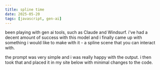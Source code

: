 ```yaml
---
title: spline time
date: 2025-05-20
tags: [javascript, gen-ai]
---
```


been playing with gen ai tools, such as Claude and Windsurf. i've had a decent amount of success with this model and i finally came up with something i would like to make with it - a spline scene that you can interact with. 

<!-- excerpt-end -->

the prompt was very simple and i was really happy with the output. i then took that and placed it in my site below with minimal changes to the code.

<div id="scene"></div>

<script src="https://cdnjs.cloudflare.com/ajax/libs/three.js/r128/three.min.js"></script>

<script>
  // Setup scene, camera, and renderer
  const container = document.getElementById("scene");
  const scene = new THREE.Scene();
  const camera = new THREE.PerspectiveCamera(75, container.clientWidth / container.clientWidth, 0.1, 1000);
  const renderer = new THREE.WebGLRenderer({ antialias: true });

  console.log(container.clientWidth)

  renderer.setSize(container.clientWidth, container.clientWidth);
  renderer.setClearColor(0x87CEEB); // Sky blue background
  container.appendChild(renderer.domElement);

  // Ambient light
  const ambientLight = new THREE.AmbientLight(0x404040, 1.5);
  scene.add(ambientLight);

  // Directional light (like sunlight)
  const directionalLight = new THREE.DirectionalLight(0xFFFFFF, 1);
  directionalLight.position.set(5, 10, 7.5);
  directionalLight.castShadow = true;
  scene.add(directionalLight);

  // Create ground (green plane)
  const groundGeometry = new THREE.PlaneGeometry(50, 50);
  const groundMaterial = new THREE.MeshStandardMaterial({ color: 0x3CB371, side: THREE.DoubleSide });
  const ground = new THREE.Mesh(groundGeometry, groundMaterial);
  ground.rotation.x = Math.PI * -0.5;
  ground.position.y = -2;
  ground.receiveShadow = true;
  scene.add(ground);

  // Colors for the temple
  const stoneColor = 0xB5A642; // Brass/sandstone color
  const stepColor = 0x8B7355;  // Darker for steps/accents
  const templeColor = 0xCDC0B0; // Lighter for main structures

  // Create Aztec Temple
  function createAztecTemple() {
      const temple = new THREE.Group();
      
      // Base layers (pyramidal structure)
      const baseLayerCount = 5;
      let currentWidth = 16;
      let currentHeight = 0.8;
      
      for (let i = 0; i < baseLayerCount; i++) {
          // Create base layer
          const baseGeometry = new THREE.BoxGeometry(currentWidth, currentHeight, currentWidth);
          const baseMaterial = new THREE.MeshStandardMaterial({ color: stoneColor });
          const baseLayer = new THREE.Mesh(baseGeometry, baseMaterial);
          baseLayer.position.y = i * currentHeight;
          baseLayer.castShadow = true;
          baseLayer.receiveShadow = true;
          temple.add(baseLayer);
          
          // Create stairs for each side
          if (i < baseLayerCount - 1) {
              const nextWidth = currentWidth - 2;
              const stairWidth = currentWidth * 0.2;
              const stairDepth = (currentWidth - nextWidth) / 2;
              const stairGeometry = new THREE.BoxGeometry(stairWidth, currentHeight, stairDepth);
              const stairMaterial = new THREE.MeshStandardMaterial({ color: stepColor });
              
              // Front stairs
              const frontStairs = new THREE.Mesh(stairGeometry, stairMaterial);
              frontStairs.position.set(0, i * currentHeight + currentHeight / 2, currentWidth / 2 - stairDepth / 2);
              frontStairs.castShadow = true;
              frontStairs.receiveShadow = true;
              temple.add(frontStairs);
              
              // Back stairs
              const backStairs = new THREE.Mesh(stairGeometry, stairMaterial);
              backStairs.position.set(0, i * currentHeight + currentHeight / 2, -currentWidth / 2 + stairDepth / 2);
              backStairs.castShadow = true;
              backStairs.receiveShadow = true;
              temple.add(backStairs);
              
              // Left stairs
              const leftStairsGeometry = new THREE.BoxGeometry(stairDepth, currentHeight, stairWidth);
              const leftStairs = new THREE.Mesh(leftStairsGeometry, stairMaterial);
              leftStairs.position.set(-currentWidth / 2 + stairDepth / 2, i * currentHeight + currentHeight / 2, 0);
              leftStairs.castShadow = true;
              leftStairs.receiveShadow = true;
              temple.add(leftStairs);
              
              // Right stairs
              const rightStairs = new THREE.Mesh(leftStairsGeometry, stairMaterial);
              rightStairs.position.set(currentWidth / 2 - stairDepth / 2, i * currentHeight + currentHeight / 2, 0);
              rightStairs.castShadow = true;
              rightStairs.receiveShadow = true;
              temple.add(rightStairs);
          }
          
          currentWidth -= 2;
      }
      
      // Temple top (small building)
      const templeTopGeometry = new THREE.BoxGeometry(currentWidth * 0.8, 2, currentWidth * 0.8);
      const templeTopMaterial = new THREE.MeshStandardMaterial({ color: templeColor });
      const templeTop = new THREE.Mesh(templeTopGeometry, templeTopMaterial);
      templeTop.position.y = baseLayerCount * currentHeight + 1;
      templeTop.castShadow = true;
      templeTop.receiveShadow = true;
      temple.add(templeTop);
      
      // Temple door
      const doorGeometry = new THREE.BoxGeometry(1.2, 1.5, 0.5);
      const doorMaterial = new THREE.MeshStandardMaterial({ color: 0x000000 });
      const door = new THREE.Mesh(doorGeometry, doorMaterial);
      door.position.set(0, baseLayerCount * currentHeight + 0.75, currentWidth * 0.4 + 0.25);
      temple.add(door);
      
      // Decorative elements - pillars
      const pillarGeometry = new THREE.CylinderGeometry(0.3, 0.3, 2, 8);
      const pillarMaterial = new THREE.MeshStandardMaterial({ color: stepColor });
      
      // Left pillar
      const leftPillar = new THREE.Mesh(pillarGeometry, pillarMaterial);
      leftPillar.position.set(-currentWidth * 0.3, baseLayerCount * currentHeight + 1, currentWidth * 0.4);
      leftPillar.castShadow = true;
      temple.add(leftPillar);
      
      // Right pillar
      const rightPillar = new THREE.Mesh(pillarGeometry, pillarMaterial);
      rightPillar.position.set(currentWidth * 0.3, baseLayerCount * currentHeight + 1, currentWidth * 0.4);
      rightPillar.castShadow = true;
      temple.add(rightPillar);
      
      // Top decoration
      const topDecorGeometry = new THREE.BoxGeometry(currentWidth * 0.6, 0.8, currentWidth * 0.4);
      const topDecorMaterial = new THREE.MeshStandardMaterial({ color: 0x8B0000 });
      const topDecor = new THREE.Mesh(topDecorGeometry, topDecorMaterial);
      topDecor.position.y = baseLayerCount * currentHeight + 2.5;
      topDecor.castShadow = true;
      temple.add(topDecor);
      
      return temple;
  }

  // Create and add the temple to the scene
  const temple = createAztecTemple();
  scene.add(temple);

  // Position camera
  camera.position.set(0, 10, 20);
  camera.lookAt(0, 5, 0);

  // Original camera position for reset
  const originalPosition = {
      x: camera.position.x,
      y: camera.position.y,
      z: camera.position.z
  };
  
  const originalLookAt = new THREE.Vector3(0, 5, 0);

  // Orbit control variables
  let isDragging = false;
  let previousMousePosition = {
      x: 0,
      y: 0
  };
  let orbitRadius = Math.sqrt(
      camera.position.x * camera.position.x + 
      camera.position.z * camera.position.z
  );
  let angleHorizontal = Math.atan2(camera.position.z, camera.position.x);
  let angleVertical = Math.atan2(
      Math.sqrt(camera.position.x * camera.position.x + camera.position.z * camera.position.z),
      camera.position.y - 5
  );
  
  // Variables to store starting angles when drag begins
  let startAngleHorizontal = angleHorizontal;
  let startAngleVertical = angleVertical;

  // Interaction event listeners - attach only to the container
  container.addEventListener('mousedown', onMouseDown);
  container.addEventListener('mouseup', onMouseUp);
  container.addEventListener('mousemove', onMouseMove);
  container.addEventListener('touchstart', onTouchStart, { passive: false });
  container.addEventListener('touchend', onTouchEnd);
  container.addEventListener('touchmove', onTouchMove, { passive: false });
  window.addEventListener('resize', onWindowResize);

  function onMouseDown(event) {
      isDragging = true;
      // Get coordinates relative to the container
      previousMousePosition = {
          x: event.offsetX,
          y: event.offsetY
      };
      
      // Store the starting angles when drag begins
      startAngleHorizontal = angleHorizontal;
      startAngleVertical = angleVertical;
  }

  function onMouseUp() {
      isDragging = false;
      resetCamera();
  }

  function onTouchStart(event) {
      event.preventDefault();
      isDragging = true;
      const rect = container.getBoundingClientRect();
      previousMousePosition = {
          x: event.touches[0].clientX - rect.left,
          y: event.touches[0].clientY - rect.top
      };
      
      // Store the starting angles when touch begins
      startAngleHorizontal = angleHorizontal;
      startAngleVertical = angleVertical;
  }

  function onTouchEnd() {
      isDragging = false;
      resetCamera();
  }

  function resetCamera() {
      // Animate camera back to original position
      const duration = 1000; // Reset duration in ms
      const startTime = Date.now();
      
      const startPosition = {
          x: camera.position.x,
          y: camera.position.y,
          z: camera.position.z
      };
      
      const startLookAt = new THREE.Vector3();
      camera.getWorldDirection(startLookAt);
      startLookAt.multiplyScalar(100).add(camera.position);
      
      function animateReset() {
          const elapsedTime = Date.now() - startTime;
          const progress = Math.min(elapsedTime / duration, 1);
          
          // Ease in-out function
          const easing = progress < 0.5 ? 2 * progress * progress : -1 + (4 - 2 * progress) * progress;
          
          camera.position.x = startPosition.x + (originalPosition.x - startPosition.x) * easing;
          camera.position.y = startPosition.y + (originalPosition.y - startPosition.y) * easing;
          camera.position.z = startPosition.z + (originalPosition.z - startPosition.z) * easing;
          
          camera.lookAt(0, 5, 0);
          
          if (progress < 1) {
              requestAnimationFrame(animateReset);
          }
      }
      
      animateReset();
  }

  function onMouseMove(event) {
      if (!isDragging) return;
      
      const deltaMove = {
          x: event.offsetX - previousMousePosition.x,
          y: event.offsetY - previousMousePosition.y
      };
      
      handleCameraMovement(deltaMove);
      
      previousMousePosition = {
          x: event.offsetX,
          y: event.offsetY
      };
  }

  function onTouchMove(event) {
      event.preventDefault();
      if (!isDragging) return;

      const rect = container.getBoundingClientRect();
      const touchX = event.touches[0].clientX - rect.left;
      const touchY = event.touches[0].clientY - rect.top;
      
      const deltaMove = {
          x: touchX - previousMousePosition.x,
          y: touchY - previousMousePosition.y
      };
      
      handleCameraMovement(deltaMove);
      
      previousMousePosition = {
          x: touchX,
          y: touchY
      };
  }

  function handleCameraMovement(deltaMove) {
      // Adjust rotation speeds (reduced for more control)
      const rotationSpeed = 0.003;
      
      // Define angle limits (15 degrees = π/12 radians)
      const maxAngle = Math.PI / 12; // 15 degrees limit in any direction
      
      // Update angles based on mouse movement with reduced sensitivity
      angleHorizontal -= deltaMove.x * rotationSpeed;
      angleVertical += deltaMove.y * rotationSpeed;
      
      // Apply limits relative to where the drag started
      // Limit horizontal movement to ±15 degrees from where drag started
      angleHorizontal = Math.max(startAngleHorizontal - maxAngle, 
                              Math.min(startAngleHorizontal + maxAngle, angleHorizontal));
      
      // Limit vertical movement to ±15 degrees from where drag started
      // Also add absolute limits to prevent extreme angles
      const absoluteMinVertical = Math.PI / 4;      // 45 degrees (prevent looking too far up)
      const absoluteMaxVertical = 3 * Math.PI / 4;  // 135 degrees (prevent looking too far down)
      
      angleVertical = Math.max(
          Math.max(startAngleVertical - maxAngle, absoluteMinVertical),
          Math.min(Math.min(startAngleVertical + maxAngle, absoluteMaxVertical), angleVertical)
      );
      
      // Fixed orbit radius - prevent zooming in/out
      const fixedOrbitRadius = 20;
      
      // Calculate new camera position with constraints
      camera.position.x = fixedOrbitRadius * Math.cos(angleHorizontal) * Math.sin(angleVertical);
      camera.position.z = fixedOrbitRadius * Math.sin(angleHorizontal) * Math.sin(angleVertical);
      camera.position.y = fixedOrbitRadius * Math.cos(angleVertical) + 5; // +5 to focus on temple center
      
      // Always look at the temple center
      camera.lookAt(0, 5, 0);
  }

  function onWindowResize() {
      camera.aspect = container.clientWidth / container.clientWidth;
      camera.updateProjectionMatrix();
      renderer.setSize(container.clientWidth, container.clientWidth);
  }

  // Animation loop
  function animate() {
      requestAnimationFrame(animate);
      renderer.render(scene, camera);
  }

  animate();
</script>
